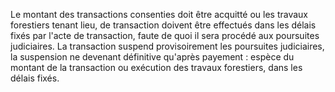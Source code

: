 Le montant des transactions consenties doit être
acquitté ou les travaux forestiers tenant lieu, de transaction doivent
être effectués dans les délais fixés par l'acte de transaction, faute de
quoi il sera procédé aux poursuites judiciaires.
La transaction suspend provisoirement les poursuites judi­ciaires, la
suspension ne devenant définitive qu'après payement : espèce du montant
de la transaction ou exécution des travaux forestiers, dans les délais
fixés.